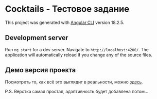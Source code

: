 # Cocktails - Тестовое задание

This project was generated with [Angular CLI](https://github.com/angular/angular-cli) version 18.2.5.

## Development server

Run `ng start` for a dev server. Navigate to `http://localhost:4200/`. The application will automatically reload if you change any of the source files.

## Демо версия проекта

Посмотреть то, как всё это выглядит в реальности, можно [здесь](https://shimanskayaelena.github.io/cocktails/).

P.S.  Вёрстка самая простая, адаптивность будет добавлена потом... 